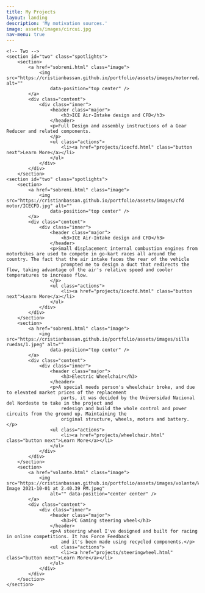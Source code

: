 ```yaml
---
title: My Projects
layout: landing
description: 'My motivation sources.'
image: assets/images/circui.jpg
nav-menu: true
---
```


<!-- Main -->
<div id="main">


	<!-- Two -->
	<section id="two" class="spotlights">
		<section>
			<a href="sobremi.html" class="image">
				<img src="https://cristianbassan.github.io/portfolio/assets/images/motorred/render.png" alt=""
					data-position="top center" />
			</a>
			<div class="content">
				<div class="inner">
					<header class="major">
						<h3>ICE Air-Intake design and CFD</h3>
					</header>
					<p>Full Design and assembly instructions of a Gear Reducer and related components.
					</p>
					<ul class="actions">
						<li><a href="projects/icecfd.html" class="button next">Learn More</a></li>
					</ul>
				</div>
			</div>
		</section>
	<section id="two" class="spotlights">
		<section>
			<a href="sobremi.html" class="image">
				<img src="https://cristianbassan.github.io/portfolio/assets/images/cfd motor/ICECFD.jpg" alt=""
					data-position="top center" />
			</a>
			<div class="content">
				<div class="inner">
					<header class="major">
						<h3>ICE Air-Intake design and CFD</h3>
					</header>
					<p>Small displacement internal combustion engines from motorbikes are used to compete in go-kart races all around the country. The fact that the air intake faces the rear of the vehicle 
						prompted me to design a duct that redirects the flow, taking advantage of the air's relative speed and cooler temperatures to increase flow.
					</p>
					<ul class="actions">
						<li><a href="projects/icecfd.html" class="button next">Learn More</a></li>
					</ul>
				</div>
			</div>
		</section>
		<section>
			<a href="sobremi.html" class="image">
				<img src="https://cristianbassan.github.io/portfolio/assets/images/silla ruedas/1.jpeg" alt=""
					data-position="top center" />
			</a>
			<div class="content">
				<div class="inner">
					<header class="major">
						<h3>Electric Wheelchair</h3>
					</header>
					<p>A special needs person's wheelchair broke, and due to elevated market prices of the replacement
						parts, it was decided by the Universidad Nacional del Nordeste to take in the project and
						redesign and build the whole control and power circuits from the ground up. Maintaining the
						original structure, wheels, motors and battery.</p>
					<ul class="actions">
						<li><a href="projects/wheelchair.html" class="button next">Learn More</a></li>
					</ul>
				</div>
			</div>
		</section>
		<section>
			<a href="volante.html" class="image">
				<img src="https://cristianbassan.github.io/portfolio/assets/images/volante/WhatsApp Image 2021-10-01 at 2.40.39 PM.jpeg"
					alt="" data-position="center center" />
			</a>
			<div class="content">
				<div class="inner">
					<header class="major">
						<h3>PC Gaming steering wheel</h3>
					</header>
					<p>A steering wheel I've designed and built for racing in online competitions. It has Force Feedback
						and it's been made using recycled components.</p>
					<ul class="actions">
						<li><a href="projects/steeringwheel.html" class="button next">Learn More</a></li>
					</ul>
				</div>
			</div>
		</section>
	</section>

</div>
